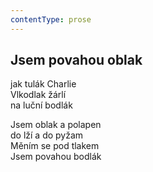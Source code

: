```yaml
---
contentType: prose
---
```


## Jsem povahou oblak

jak tulák Charlie  
Vlkodlak žárlí  
na luční bodlák

Jsem oblak a polapen  
do lží a do pyžam  
Měním se pod tlakem  
Jsem povahou bodlák
